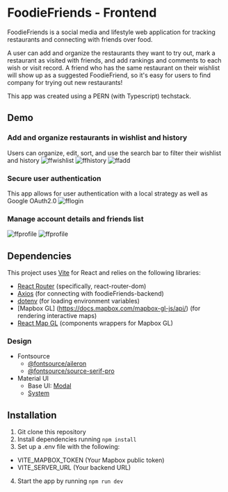 # FoodieFriends - Frontend

FoodieFriends is a social media and lifestyle web application for tracking restaurants and connecting with friends over food.

A user can add and organize the restaurants they want to try out, mark a restaurant as visited with friends, and add rankings and comments to each wish or visit record. A friend who has the same restaurant on their wishlist will show up as a suggested FoodieFriend, so it's easy for users to find company for trying out new restaurants!

This app was created using a PERN (with Typescript) techstack.

## Demo
### Add and organize restaurants in wishlist and history
Users can organize, edit, sort, and use the search bar to filter their wishlist and history
![ffwishlist](https://github.com/dorl9039/foodieFriends-frontend/assets/121260645/f08b1192-d026-4fdb-b406-697dc5e22803)
![ffhistory](https://github.com/dorl9039/foodieFriends-frontend/assets/121260645/a5ac1f91-ce24-41ec-986f-7ff7e35bc3a2)
![ffadd](https://github.com/dorl9039/foodieFriends-frontend/assets/121260645/1321dc6e-8307-4df7-a641-3b71e966e016)


### Secure user authentication
This app allows for user authentication with a local strategy as well as Google OAuth2.0
![fflogin](https://github.com/dorl9039/foodieFriends-frontend/assets/121260645/4114fe98-0720-4f83-a166-199b3af0250f)


### Manage account details and friends list
![ffprofile](https://github.com/dorl9039/foodieFriends-frontend/assets/121260645/9e2544b0-621a-47c4-93b5-26f0da85ea30)
![ffprofile](https://github.com/dorl9039/foodieFriends-frontend/assets/121260645/1520aed6-90fe-4d15-8622-62269b208cdb)



## Dependencies
This project uses [Vite](https://vitejs.dev/guide/) for React and relies on the following libraries:
* [React Router](https://reactrouter.com/en/main/start/overview) (specifically, react-router-dom)
* [Axios](https://axios-http.com/docs/intro) (for connecting with foodieFriends-backend)
* [dotenv](https://www.npmjs.com/package/dotenv) (for loading environment variables)
* [Mapbox GL] (https://docs.mapbox.com/mapbox-gl-js/api/) (for rendering interactive maps)
* [React Map GL](https://visgl.github.io/react-map-gl/) (components wrappers for Mapbox GL)
### Design
* Fontsource
  * [@fontsource/aileron](https://socket.dev/npm/package/@fontsource/aileron)
  * [@fontsource/source-serif-pro](https://fontsource.org/fonts/source-serif-pro)
* Material UI 
  * Base UI: [Modal](https://mui.com/base-ui/react-modal/)
  * [System](https://mui.com/system/getting-started/)

## Installation
1. Git clone this repository
2. Install dependencies running `npm install`
3. Set up a .env file with the following:
  * VITE_MAPBOX_TOKEN (Your Mapbox public token)
  * VITE_SERVER_URL (Your backend URL)
4. Start the app by running `npm run dev`
